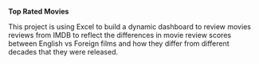 **Top Rated Movies**

This project is using Excel to build a dynamic dashboard to review movies reviews from IMDB to reflect the differences in movie review scores between English vs Foreign films and how they differ from different decades that they were released.

